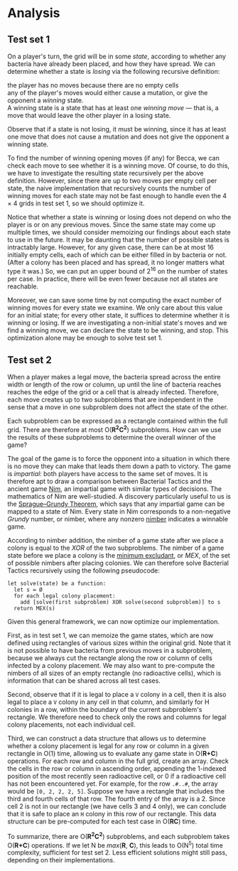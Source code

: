 # Analysis

## Test set 1

On a player's turn, the grid will be in some _state_, according to whether any bacteria have already been placed, and how they have spread. We can determine whether a state is _losing_ via the following recursive definition:

the player has no moves because there are no empty cells<br>
any of the player's moves would either cause a mutation, or give the opponent a _winning_ state.<br>
A winning state is a state that has at least one _winning move_ — that is, a move that would leave the other player in a losing state.

Observe that if a state is not losing, it must be winning, since it has at least one move that does not cause a mutation and does not give the opponent a winning state.

To find the number of winning opening moves (if any) for Becca, we can check each move to see whether it is a winning move. Of course, to do this, we have to investigate the resulting state recursively per the above definition. However, since there are up to two moves per empty cell per state, the naive implementation that recursively counts the number of winning moves for each state may not be fast enough to handle even the 4 × 4 grids in test set 1, so we should optimize it.

Notice that whether a state is winning or losing does not depend on who the player is or on any previous moves. Since the same state may come up multiple times, we should consider memoizing our findings about each state to use in the future. It may be daunting that the number of possible states is intractably large. However, for any given case, there can be at most 16 initially empty cells, each of which can be either filled in by bacteria or not. (After a colony has been placed and has spread, it no longer matters what type it was.) So, we can put an upper bound of 2<sup>16</sup> on the number of states per case. In practice, there will be even fewer because not all states are reachable.

Moreover, we can save some time by not computing the exact number of winning moves for every state we examine. We only care about this value for an initial state; for every other state, it suffices to determine whether it is winning or losing. If we are investigating a non-initial state's moves and we find a winning move, we can declare the state to be winning, and stop. This optimization alone may be enough to solve test set 1.

## Test set 2

When a player makes a legal move, the bacteria spread across the entire width or length of the row or column, up until the line of bacteria reaches reaches the edge of the grid or a cell that is already infected. Therefore, each move creates up to two subproblems that are independent in the sense that a move in one subproblem does not affect the state of the other.

Each subproblem can be expressed as a rectangle contained within the full grid. There are therefore at most O(**R<sup>2</sup>C<sup>2</sup>**) subproblems. How can we use the results of these subproblems to determine the overall winner of the game?

The goal of the game is to force the opponent into a situation in which there is no move they can make that leads them down a path to victory. The game is _impartial_: both players have access to the same set of moves. It is therefore apt to draw a comparison between Bacterial Tactics and the ancient game [Nim](https://en.wikipedia.org/wiki/Nim), an impartial game with similar types of decisions. The mathematics of Nim are well-studied. A discovery particularly useful to us is the [Sprague–Grundy Theorem](https://en.wikipedia.org/wiki/Sprague%E2%80%93Grundy_theorem), which says that any impartial game can be mapped to a state of Nim. Every state in Nim corresponds to a non-negative _Grundy_ number, or nimber, where any nonzero [nimber](https://en.wikipedia.org/wiki/Nimber) indicates a winnable game.

According to nimber addition, the nimber of a game state after we place a colony is equal to the _XOR_ of the two subproblems. The nimber of a game state before we place a colony is the [minimum excludant](<https://en.wikipedia.org/wiki/Mex_(mathematics)>), or _MEX_, of the set of possible nimbers after placing colonies. We can therefore solve Bacterial Tactics recursively using the following pseudocode:

```
let solve(state) be a function:
  let s = Ø
  for each legal colony placement:
    add [solve(first subproblem) XOR solve(second subproblem)] to s
  return MEX(s)
```

Given this general framework, we can now optimize our implementation.

First, as in test set 1, we can memoize the game states, which are now defined using rectangles of various sizes within the original grid. Note that it is not possible to have bacteria from previous moves in a subproblem, because we always cut the rectangle along the row or column of cells infected by a colony placement. We may also want to pre-compute the nimbers of all sizes of an empty rectangle (no radioactive cells), which is information that can be shared across all test cases.

Second, observe that if it is legal to place a `V` colony in a cell, then it is also legal to place a `V` colony in any cell in that column, and similarly for H colonies in a row, within the boundary of the current subproblem's rectangle. We therefore need to check only the rows and columns for legal colony placements, not each individual cell.

Third, we can construct a data structure that allows us to determine whether a colony placement is legal for any row or column in a given rectangle in O(1) time, allowing us to evaluate any game state in O(**R+C**) operations. For each row and column in the full grid, create an array. Check the cells in the row or column in ascending order, appending the 1-indexed position of the most recently seen radioactive cell, or 0 if a radioactive cell has not been encountered yet. For example, for the row `.#..#`, the array would be `[0, 2, 2, 2, 5]`. Suppose we have a rectangle that includes the third and fourth cells of that row. The fourth entry of the array is a 2. Since cell 2 is not in our rectangle (we have cells 3 and 4 only), we can conclude that it is safe to place an `H` colony in this row of our rectangle. This data structure can be pre-computed for each test case in O(**RC**) time.

To summarize, there are O(**R<sup>2</sup>C<sup>2</sup>**) subproblems, and each subproblem takes O(**R+C**) operations. If we let N be _max_(**R**, **C**), this leads to O(N<sup>5</sup>) total time complexity, sufficient for test set 2. Less efficient solutions might still pass, depending on their implementations.

